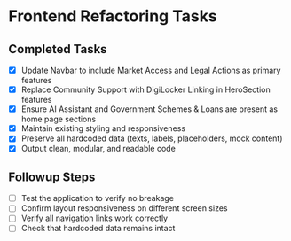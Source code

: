 # Frontend Refactoring Tasks

## Completed Tasks
- [x] Update Navbar to include Market Access and Legal Actions as primary features
- [x] Replace Community Support with DigiLocker Linking in HeroSection features
- [x] Ensure AI Assistant and Government Schemes & Loans are present as home page sections
- [x] Maintain existing styling and responsiveness
- [x] Preserve all hardcoded data (texts, labels, placeholders, mock content)
- [x] Output clean, modular, and readable code

## Followup Steps
- [ ] Test the application to verify no breakage
- [ ] Confirm layout responsiveness on different screen sizes
- [ ] Verify all navigation links work correctly
- [ ] Check that hardcoded data remains intact

